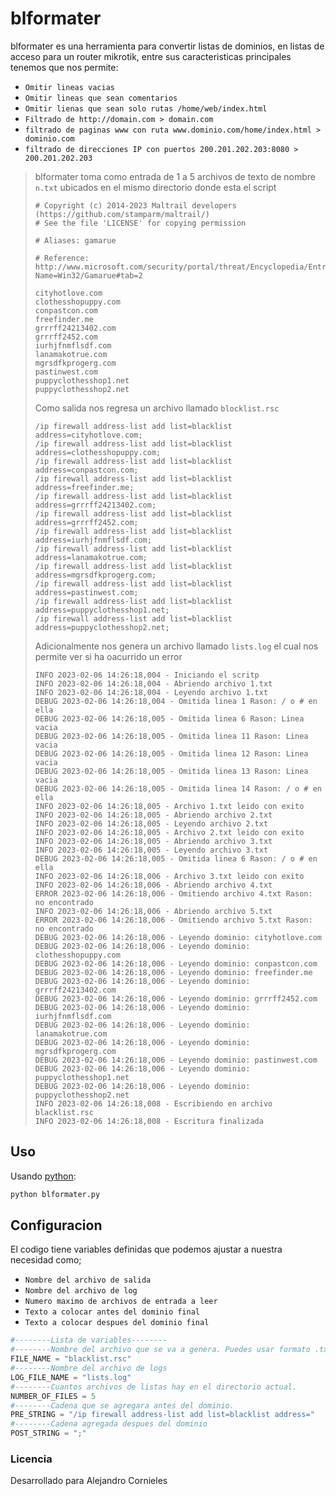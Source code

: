 # blformater

blformater es una herramienta para convertir listas de dominios, en listas de acceso para un router mikrotik, entre sus caracteristicas principales tenemos que nos permite:
 
 - `Omitir lineas vacias`
 - `Omitir lineas que sean comentarios`
 - `Omitir lienas que sean solo rutas /home/web/index.html`
 - `Filtrado de http://domain.com > domain.com`
 - `filtrado de paginas www con ruta www.dominio.com/home/index.html > dominio.com`
 - `filtrado de direcciones IP con puertos 200.201.202.203:8080 > 200.201.202.203`

> blformater toma como entrada de 1 a 5 archivos de texto de nombre `n.txt` ubicados en el mismo directorio donde esta el script
>
>     # Copyright (c) 2014-2023 Maltrail developers (https://github.com/stamparm/maltrail/)
>     # See the file 'LICENSE' for copying permission
>
>     # Aliases: gamarue
>
>     # Reference: http://www.microsoft.com/security/portal/threat/Encyclopedia/Entry.aspx?Name=Win32/Gamarue#tab=2
>
>     cityhotlove.com
>     clothesshopuppy.com
>     conpastcon.com
>     freefinder.me
>     grrrff24213402.com
>     grrrff2452.com
>     iurhjfnmflsdf.com
>     lanamakotrue.com
>     mgrsdfkprogerg.com
>     pastinwest.com
>     puppyclothesshop1.net
>     puppyclothesshop2.net
> 
> Como salida nos regresa un archivo llamado `blocklist.rsc`
>
>     /ip firewall address-list add list=blacklist address=cityhotlove.com;
>     /ip firewall address-list add list=blacklist address=clothesshopuppy.com;
>     /ip firewall address-list add list=blacklist address=conpastcon.com;
>     /ip firewall address-list add list=blacklist address=freefinder.me;
>     /ip firewall address-list add list=blacklist address=grrrff24213402.com;
>     /ip firewall address-list add list=blacklist address=grrrff2452.com;
>     /ip firewall address-list add list=blacklist address=iurhjfnmflsdf.com;
>     /ip firewall address-list add list=blacklist address=lanamakotrue.com;
>     /ip firewall address-list add list=blacklist address=mgrsdfkprogerg.com;
>     /ip firewall address-list add list=blacklist address=pastinwest.com;
>     /ip firewall address-list add list=blacklist address=puppyclothesshop1.net;
>     /ip firewall address-list add list=blacklist address=puppyclothesshop2.net;
>
> Adicionalmente nos genera un archivo llamado `lists.log` el cual nos permite ver si ha oacurrido un error
>
>     INFO 2023-02-06 14:26:18,004 - Iniciando el scritp
>     INFO 2023-02-06 14:26:18,004 - Abriendo archivo 1.txt
>     INFO 2023-02-06 14:26:18,004 - Leyendo archivo 1.txt
>     DEBUG 2023-02-06 14:26:18,004 - Omitida linea 1 Rason: / o # en ella
>     DEBUG 2023-02-06 14:26:18,005 - Omitida linea 6 Rason: Linea vacia
>     DEBUG 2023-02-06 14:26:18,005 - Omitida linea 11 Rason: Linea vacia
>     DEBUG 2023-02-06 14:26:18,005 - Omitida linea 12 Rason: Linea vacia
>     DEBUG 2023-02-06 14:26:18,005 - Omitida linea 13 Rason: Linea vacia
>     DEBUG 2023-02-06 14:26:18,005 - Omitida linea 14 Rason: / o # en ella
>     INFO 2023-02-06 14:26:18,005 - Archivo 1.txt leido con exito
>     INFO 2023-02-06 14:26:18,005 - Abriendo archivo 2.txt
>     INFO 2023-02-06 14:26:18,005 - Leyendo archivo 2.txt
>     INFO 2023-02-06 14:26:18,005 - Archivo 2.txt leido con exito
>     INFO 2023-02-06 14:26:18,005 - Abriendo archivo 3.txt
>     INFO 2023-02-06 14:26:18,005 - Leyendo archivo 3.txt
>     DEBUG 2023-02-06 14:26:18,005 - Omitida linea 6 Rason: / o # en ella
>     INFO 2023-02-06 14:26:18,006 - Archivo 3.txt leido con exito
>     INFO 2023-02-06 14:26:18,006 - Abriendo archivo 4.txt
>     ERROR 2023-02-06 14:26:18,006 - Omitiendo archivo 4.txt Rason: no encontrado
>     INFO 2023-02-06 14:26:18,006 - Abriendo archivo 5.txt
>     ERROR 2023-02-06 14:26:18,006 - Omitiendo archivo 5.txt Rason: no encontrado
>     DEBUG 2023-02-06 14:26:18,006 - Leyendo dominio: cityhotlove.com
>     DEBUG 2023-02-06 14:26:18,006 - Leyendo dominio: clothesshopuppy.com
>     DEBUG 2023-02-06 14:26:18,006 - Leyendo dominio: conpastcon.com
>     DEBUG 2023-02-06 14:26:18,006 - Leyendo dominio: freefinder.me
>     DEBUG 2023-02-06 14:26:18,006 - Leyendo dominio: grrrff24213402.com
>     DEBUG 2023-02-06 14:26:18,006 - Leyendo dominio: grrrff2452.com
>     DEBUG 2023-02-06 14:26:18,006 - Leyendo dominio: iurhjfnmflsdf.com
>     DEBUG 2023-02-06 14:26:18,006 - Leyendo dominio: lanamakotrue.com
>     DEBUG 2023-02-06 14:26:18,006 - Leyendo dominio: mgrsdfkprogerg.com
>     DEBUG 2023-02-06 14:26:18,006 - Leyendo dominio: pastinwest.com
>     DEBUG 2023-02-06 14:26:18,006 - Leyendo dominio: puppyclothesshop1.net
>     DEBUG 2023-02-06 14:26:18,006 - Leyendo dominio: puppyclothesshop2.net
>     INFO 2023-02-06 14:26:18,008 - Escribiendo en archivo blacklist.rsc
>     INFO 2023-02-06 14:26:18,008 - Escritura finalizada

## Uso

Usando [python](https://www.python.org/ftp/python/3.10.9/python-3.10.9-amd64.exe):

```bash
python blformater.py
```

## Configuracion

El codigo tiene variables definidas que podemos ajustar a nuestra necesidad como;

- `Nombre del archivo de salida`
- `Nombre del archivo de log`
- `Numero maximo de archivos de entrada a leer`
- `Texto a colocar antes del dominio final`
- `Texto a colocar despues del dominio final`

```python
#--------Lista de variables--------
#--------Nombre del archivo que se va a genera. Puedes usar formato .txt
FILE_NAME = "blacklist.rsc"
#--------Nombre del archivo de logs
LOG_FILE_NAME = "lists.log"
#--------Cuantos archivos de listas hay en el directorio actual.
NUMBER_OF_FILES = 5
#--------Cadena que se agregara antes del dominio.
PRE_STRING = "/ip firewall address-list add list=blacklist address="
#--------Cadena agregada despues del dominio
POST_STRING = ";"
```

### Licencia
Desarrollado para Alejandro Cornieles
